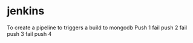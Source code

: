 # jenkins

To create a pipeline to triggers a build to mongodb
Push 1 fail
push 2 fail
push 3 fail
push 4
